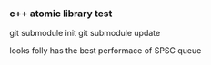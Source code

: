 
### c++ atomic library test 

git submodule init 
git submodule update 

looks folly has the best performace of SPSC queue 
